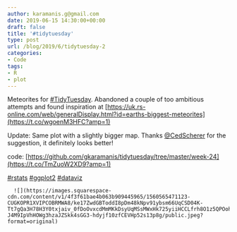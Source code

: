 ```yaml
---
author: karamanis.g@gmail.com
date: 2019-06-15 14:30:00+00:00
draft: false
title: '#tidytuesday'
type: post
url: /blog/2019/6/tidytuesday-2
categories:
- Code
tags:
- R
- plot
---
```


Meteorites for [#TidyTuesday](https://mobile.twitter.com/hashtag/TidyTuesday?src=hashtag_click). Abandoned a couple of too ambitious attempts and found inspiration at [https://uk.rs-online.com/web/generalDisplay.html?id=earths-biggest-meteorites](https://t.co/wgoenM3HFC?amp=1)

Update: Same plot with a slightly bigger map. Thanks [@CedScherer](https://mobile.twitter.com/CedScherer) for the suggestion, it definitely looks better! 

code: [https://github.com/gkaramanis/tidytuesday/tree/master/week-24](https://t.co/TmZuoW2XD9?amp=1)

[#rstats](https://mobile.twitter.com/hashtag/rstats?src=hashtag_click) [#ggplot2](https://mobile.twitter.com/hashtag/ggplot2?src=hashtag_click) [#dataviz](https://mobile.twitter.com/hashtag/dataviz?src=hashtag_click)


  
      ![](https://images.squarespace-cdn.com/content/v1/4f3f61bae4b063b909445965/1560565471123-CUGKOPR1XVIPCOBRMWA8/ke17ZwdGBToddI8pDm48kNpv91ybsm66UqCSD04K-Tt7gQa3H78H3Y0txjaiv_0fDoOvxcdMmMKkDsyUqMSsMWxHk725yiiHCCLfrh8O1z5QPOohDIaIeljMHgDF5CVlOqpeNLcJ80NK65_fV7S1UWpQlQ63rWIkpiKH-J4M9IpVhHOWg3hzaJZSkk4sGG3-hdyjf10zfCEVHp52s13p8g/public.jpeg?format=original)


